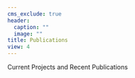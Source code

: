 ```yaml
---
cms_exclude: true
header:
  caption: ""
  image: ""
title: Publications
view: 4
---
```


Current Projects and Recent Publications